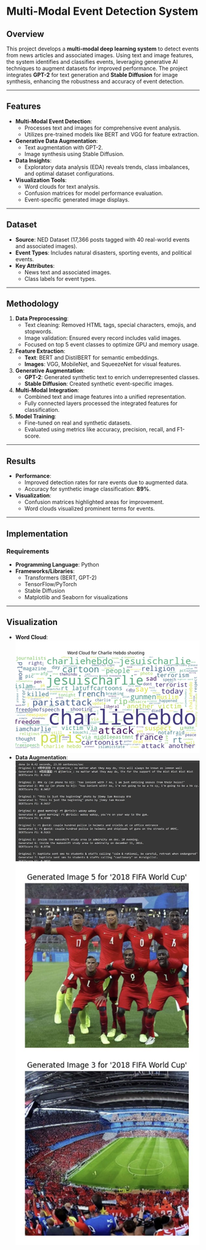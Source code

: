 # Multi-Modal Event Detection System

## Overview
This project develops a **multi-modal deep learning system** to detect events from news articles and associated images. Using text and image features, the system identifies and classifies events, leveraging generative AI techniques to augment datasets for improved performance. The project integrates **GPT-2** for text generation and **Stable Diffusion** for image synthesis, enhancing the robustness and accuracy of event detection.

---

## Features
- **Multi-Modal Event Detection**:
  - Processes text and images for comprehensive event analysis.
  - Utilizes pre-trained models like BERT and VGG for feature extraction.
- **Generative Data Augmentation**:
  - Text augmentation with GPT-2.
  - Image synthesis using Stable Diffusion.
- **Data Insights**:
  - Exploratory data analysis (EDA) reveals trends, class imbalances, and optimal dataset configurations.
- **Visualization Tools**:
  - Word clouds for text analysis.
  - Confusion matrices for model performance evaluation.
  - Event-specific generated image displays.

---

## Dataset
- **Source**: NED Dataset (17,366 posts tagged with 40 real-world events and associated images).
- **Event Types**: Includes natural disasters, sporting events, and political events.
- **Key Attributes**:
  - News text and associated images.
  - Class labels for event types.

---

## Methodology
1. **Data Preprocessing**:
   - Text cleaning: Removed HTML tags, special characters, emojis, and stopwords.
   - Image validation: Ensured every record includes valid images.
   - Focused on top 5 event classes to optimize GPU and memory usage.
2. **Feature Extraction**:
   - **Text**: BERT and DistilBERT for semantic embeddings.
   - **Images**: VGG, MobileNet, and SqueezeNet for visual features.
3. **Generative Augmentation**:
   - **GPT-2**: Generated synthetic text to enrich underrepresented classes.
   - **Stable Diffusion**: Created synthetic event-specific images.
4. **Multi-Modal Integration**:
   - Combined text and image features into a unified representation.
   - Fully connected layers processed the integrated features for classification.
5. **Model Training**:
   - Fine-tuned on real and synthetic datasets.
   - Evaluated using metrics like accuracy, precision, recall, and F1-score.

---

## Results
- **Performance**:
  - Improved detection rates for rare events due to augmented data.
  - Accuracy for synthetic image classification: **89%**.
- **Visualization**:
  - Confusion matrices highlighted areas for improvement.
  - Word clouds visualized prominent terms for events.

---

## Implementation
### Requirements
- **Programming Language**: Python
- **Frameworks/Libraries**:
  - Transformers (BERT, GPT-2)
  - TensorFlow/PyTorch
  - Stable Diffusion
  - Matplotlib and Seaborn for visualizations

---

## Visualization
- **Word Cloud**:
  ![Word Cloud Example](images/wordcloud.jpg)
- **Data Augmentation**:
  ![Text Example](images/text_augmentation.jpg)
  ![Image Example](images/image_augmentation.jpg)
